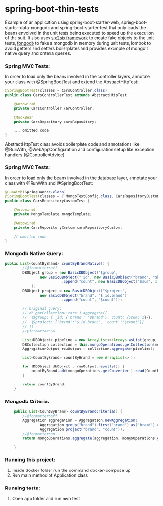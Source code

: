 # spring-boot-thin-tests
Example of an application using spring-boot-starter-web, spring-boot-starter-data-mongodb and spring-boot-starter-test that only loads the beans envolved in the unit tests being executed to speed up the execution of the suit.
It also uses [six2six framework](https://github.com/six2six/fixture-factory) to create fake objects to the unit tests, [fongodb](https://github.com/fakemongo/fongo) to fake a mongodb in memory during unit tests, lombok to avoid getters and setters boilerplates and provides example of mongo's native query and criteria queries. 

### Spring MVC Tests:
In order to load only the beans involved in the controller layers, annotate your class with @SpringBootTest and extend the AbstractHttpTest:
```java
@SpringBootTest(classes = CarsController.class)
public class CarsControllerTest extends AbstractHttpTest {

    @Autowired
    private CarsController carController;

    @MockBean
    private CarsRepository carsRepository;

    ... omitted code
}
```
AbstractHttpTest class avoids boilerplate code and annotations like @RunWith, @WebAppConfiguration and configuration setup like exception handlers (@ControllerAdvice).

### Spring MVC Tests:
In order to load only the beans involved in the database layer, annotate your class with @RunWith and @SpringBootTest:

```java
@RunWith(SpringRunner.class)
@SpringBootTest(classes = { MongoTestConfig.class, CarsRepositoryCustom.class })
public class CarsRepositoryCustomTest {

    @Autowired
    private MongoTemplate mongoTemplate;

    @Autowired
    private CarsRepositoryCustom carsRepositoryCustom;
    
    // omitted code
}
```

### Mongodb Native Query:
```java
public List<CountByBrand> countByBrandNative() {
        //@formatter:off
        DBObject group = new BasicDBObject("$group",
                new BasicDBObject("_id", new BasicDBObject("brand", "$brand"))
                          .append("count", new BasicDBObject("$sum", 1))
            );
        DBObject project = new BasicDBObject("$project",
                new BasicDBObject("brand", "$_id.brand")
                          .append("count", "$count"));

        // Original query:
        // db.getCollection('cars').aggregate([
        //  {$group: { _id: {'brand': '$brand'}, count: {$sum: 1}}},
        //  {$project: {'brand':'$_id.brand', 'count':'$count'}}
        // ])
        //@formatter:on

        List<DBObject> pipeline = new ArrayList<>(Arrays.asList(group, project));
        DBCollection collection = this.mongoOperations.getCollection(mongoOperations.getCollectionName(Car.class));
        AggregationOutput rawOutput = collection.aggregate(pipeline);

        List<CountByBrand> countByBrand = new ArrayList<>();

        for (DBObject dbObject : rawOutput.results()) {
            countByBrand.add(mongoOperations.getConverter().read(CountByBrand.class, dbObject));
        }

        return countByBrand;
    }
```

### Mongodb Criteria:
```java
    public List<CountByBrand> countByBrandCriteria() {
        //@formatter:off
        Aggregation aggregation = Aggregation.newAggregation(
                Aggregation.group("brand").first("brand").as("brand").count().as("count"),
                Aggregation.project("brand", "count"));
        //@formatter:on
        return mongoOperations.aggregate(aggregation, mongoOperations.getCollectionName(Car.class), CountByBrand.class).getMappedResults();

    }
```

### Running this project:
1. Inside docker folder run the command docker-compose up
2. Run main method of Application class

### Running tests:
1. Open app folder and run mvn test


